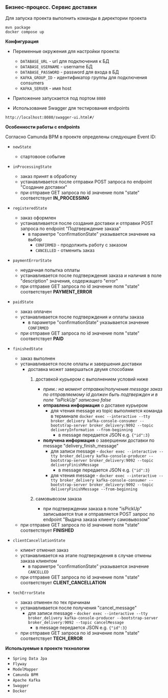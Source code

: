 ### Бизнес-процесс. Сервис доставки

Для запуска проекта выполнить команды в директории проекта

```
mvn package 
docker compose up
```

**Конфигурация**

- Переменные окружения для настройки проекта:
    - ```DATABASE_URL``` - url для подключения к БД
    - ```DATABASE_USERNAME``` - username БД
    - ```DATABASE_PASSWORD``` - password для входа в БД
    - ```KAFKA_GROUP_ID``` - идентификатор группы для подключения consumers
    - ```KAFKA_SERVER``` - имя host

- Приложение запускается под портом ```8080```


- Использование Swagger для тестирования endpoints

```
http://localhost:8080/swagger-ui.html#/
```

**Особенности работы с endpoints**

Согласно Camunda BPM в проекте определены следующие Event ID:

- ```newState```
    - стартовоое событие

- ```inProcessingState```
    - заказ принят в обработку
    - устанавливается после отправки POST запроса по endpoint "Создание доставки"
    - при отправке GET запроса по id значение поля "state" соответствует **IN_PROCESSING**

- ```registeredState```
    - заказ оформлен
    - устанавливается после создания доставки и отправки POST запроса по endpoint "Подтверждение заказа"
        - в параметре "confirmationState" указывается значение на выбор
            - ```CONFIRMED```  - продолжить работу с заказом
            - ```CANCELLED``` - отменить заказ

- ```paymentErrorState```
    - неудачная попытка оплаты
    - устанавливается после подтверждения заказа и наличия в поле "description" значения, содержащего "error"
    - при отправке GET запроса по id значение поля "state" соответствует **PAYMENT_ERROR**

- ```paidState```
    - заказ оплачен
    - устанавливается после подтверждения и оплаты заказа
        - в параметре "confirmationState" указывается значение ```CONFIRMED```
    - при отправке GET запроса по id значение поля "state" соответствует **PAID**

- ```finishedState```
    - заказ выполнен
    - устанавливается после оплаты и завершения доставки
        - доставка может завершаться двумя способами
            1. доставкой курьером с выполнением условий ниже
                - _прим.: на момент отправки/получения message заказ по отправляемому id должен быть подтвержден и в поле "isPickUp" записано false_
                - **отправлена информация** о доставке курьером
                    - для чтения message из topic выполняется команда в терминале
                      ```docker exec --interactive --tty broker_delivery kafka-console-consumer --bootstrap-server broker_delivery:9092 --topic deliveryInformation --from-beginning```
                        - в message передается JSON e.g. ```{"id":3}```
                - **получена информация** о завершении доставки по message "delivery_finish_message"
                    - для записи message - 
                      ```docker exec --interactive --tty broker_delivery kafka-console-producer --bootstrap-server broker_delivery:9092 --topic deliveryFinishMessage```
                        - в message передается JSON e.g. ```{"id":3}```
                    - для чтения message - 
                      ```docker exec --interactive --tty broker_delivery kafka-console-consumer --bootstrap-server broker_delivery:9092 --topic deliveryFinishMessage --from-beginning```

            2. самовывозом заказа
                - при подтверждении заказа в поле "isPickUp" записывается true и отправляется POST запрос по endpoint "Выдача заказа клиенту самовывозом"
    - при отправке GET запроса по id значение поля "state" соответствует **FINISHED**

- ```clientCancellationState```
    - клиент отменил заказ
    - устанавливается на этапе подтверждения в случае отмены заказа клиентом
        - в параметре "confirmationState" указывается значение ```CANCELLED```
    - при отправке GET запроса по id значение поля "state" соответствует **CLIENT_CANCELLATION**

- ```techErrorState```
    - заказ отменен по тех причинам
    - устанавливается после получения "cancel_message"
        - для записи message -
          ```docker exec --interactive --tty broker_delivery kafka-console-producer --bootstrap-server broker_delivery:9092 --topic cancelMessage```
            - в message передается JSON e.g. ```{"id":3}```
    - при отправке GET запроса по id значение поля "state" соответствует **TECH_ERROR**

**Используемые в проекте технологии**

- ```Spring Data Jpa```
- ```Flyway```
- ```ModelMapper```
- ```Camunda BPM```
- ```Apache Kafka```
- ```Swagger```
- ```Docker```
